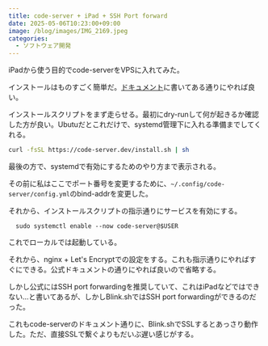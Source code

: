 ```yaml
---
title: code-server + iPad + SSH Port forward
date: 2025-05-06T10:23:00+09:00
image: /blog/images/IMG_2169.jpeg
categories:
  - ソフトウェア開発
---
```

iPadから使う目的でcode-serverをVPSに入れてみた。

インストールはものすごく簡単だ。[ドキュメント](https://coder.com/docs/code-server/install)に書いてある通りにやれば良い。

インストールスクリプトをまず走らせる。最初にdry-runして何が起きるか確認した方が良い。Ubutuだとこれだけで、systemd管理下に入れる準備までしてくれる。

```sh
curl -fsSL https://code-server.dev/install.sh | sh
```

最後の方で、systemdで有効にするためのやり方まで表示される。

その前に私はここでポート番号を変更するために、`~/.config/code-server/config.yml`のbind-addrを変更した。

それから、インストールスクリプトの指示通りにサービスを有効にする。

```
  sudo systemctl enable --now code-server@$USER
```

これでローカルでは起動している。

それから、nginx + Let's Encryptでの設定をする。これも指示通りにやればすぐにできる。公式ドキュメントの通りにやれば良いので省略する。

しかし公式にはSSH port forwardingを推奨していて、これはiPadなどではできない…と書いてあるが、しかしBlink.shではSSH port forwardingができるのだった。

これもcode-serverのドキュメント通りに、Blink.shでSSLするとあっさり動作した。ただ、直接SSLで繋ぐよりもだいぶ遅い感じがする。
